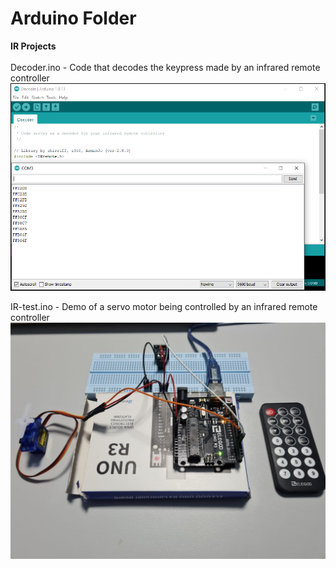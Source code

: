 # Arduino Folder

**IR Projects** <br/><br/>
Decoder.ino - Code that decodes the keypress made by an infrared remote controller <br/>
![Decode](https://github.com/LawZHRobin/Projects/raw/main/Arduino/Images/Decode.PNG) <br/>

IR-test.ino - Demo of a servo motor being controlled by an infrared remote controller
![Setup](https://github.com/LawZHRobin/Projects/raw/main/Arduino/Images/IR-setup.jpg) <br/>
